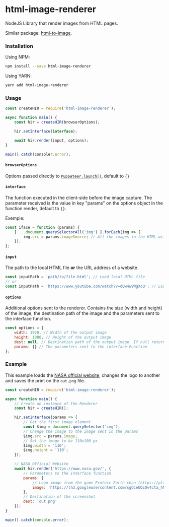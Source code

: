 # html-image-renderer

NodeJS Library that render images from HTML pages.

Similar package: [html-to-image](https://www.npmjs.com/package/html-to-image).

### Installation

Using NPM:
```bash
npm install --save html-image-renderer
```

Using YARN:
```bash
yarn add html-image-renderer
```

### Usage

```javascript
const createHIR = require('html-image-renderer');

async function main() {
    const hir = createHIR(browserOptions);

    hir.setInterface(interface);

    await hir.render(input, options);
}

main().catch(consoler.error);
```
#### `browserOptions`
Options passed directly to [``Puppeteer.launch()``](https://pptr.dev/#?product=Puppeteer&show=api-puppeteerlaunchoptions), default to ``{}``

#### ``interface``

The function executed in the client-side before the image capture. The parameter received is the value in key "params" on the options object in the function render, default to ``{}``.

Exemple:

```javascript
const iface = function (params) {
    [ ...document.querySelectorAll('img') ].forEach(img => {
        img.src = params.imageSource; // All the images in the HTML will change the src to the image passed in the imageSource parameter
    });
};
```

#### ``input``

The path to the local HTML file **or** the URL address of a website.

```javascript
const inputPath = 'path/to/file.html'; // Load local HTML file
// or
const inputPath = 'https://www.youtube.com/watch?v=dQw4w9WgXcQ'; // Load a remote page
```

#### ``options``

Additional options sent to the renderer. Contains the size (width and height) of the image, the destination path of the image and the parameters sent to the interface function.

```javascript
const options = {
    width: 1920, // Width of the output image
    height: 1080, // Height of the output image
    dest: null, // Destination path of the output image. If null returns a Buffer instance
    params: {} // The parameters sent to the interface Function
};
```

### Example

This example loads the [NASA official website](https://www.nasa.gov/), changes the logo to another and saves the print on the ``out.png`` file.

```javascript
const createHIR = require('html-image-renderer');

async function main() {
    // Create an instance of the Renderer
    const hir = createHIR();

    hir.setInterface(params => {
        // Get the first image element
        const $img = document.querySelector('img');
        // Change the image to the image sent in the params
        $img.src = params.image;
        // Set the image to be 110x100 px
        $img.width = '110';
        $img.height = '110';
    });

    // NASA Official Website
    await hir.render('https://www.nasa.gov/', {
        // Parameters to the interface function
        params: {
            // Logo image from the game Protecc Earth-chan (https://play.google.com/store/apps/details?id=com.implyingprogramming.proteccearthchan&hl=pt)
            image: 'https://lh3.googleusercontent.com/sgOceUQzOv4cta_hMe0m7wrRLWuB8oiFjZFgRuoh6yqIAxEx6MBxQxK9V5FujZlVNg'
        },
        // Destination of the screenshot
        dest: 'out.png'
    });
}

main().catch(console.error);
```
